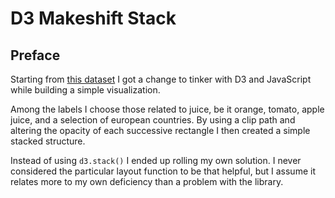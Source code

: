 # D3 Makeshift Stack

<!-- Link to the work-in-progress pen right [here](). -->

## Preface

Starting from [this dataset](http://appsso.eurostat.ec.europa.eu/nui/show.do?query=BOOKMARK_DS-066341_QID_1B1BBC04_UID_-3F171EB0&layout=INDICATORS,C,X,0;DECL,L,Y,0;PRCCODE,B,Z,0;PERIOD,L,Z,1;&zSelection=DS-066341PRCCODE,10521000;DS-066341PERIOD,201752;&rankName1=PRCCODE_1_0_-1_2&rankName2=PERIOD_1_0_0_0&rankName3=INDICATORS_1_2_0_0&rankName4=DECL_1_0_0_1&sortR=ASC_1&rStp=&cStp=&rDCh=&cDCh=&rDM=true&cDM=true&footnes=false&empty=false&wai=false&time_mode=ROLLING&time_most_recent=false&lang=EN&cfo=%23%23%23%2C%23%23%23.%23%23%23) I got a change to tinker with D3 and JavaScript while building a simple visualization.

Among the labels I choose those related to juice, be it orange, tomato, apple juice, and a selection of european countries. By using a clip path and altering the opacity of each successive rectangle I then created a simple stacked structure.

Instead of using `d3.stack()` I ended up rolling my own solution. I never considered the particular layout function to be that helpful, but I assume it relates more to my own deficiency than a problem with the library.
